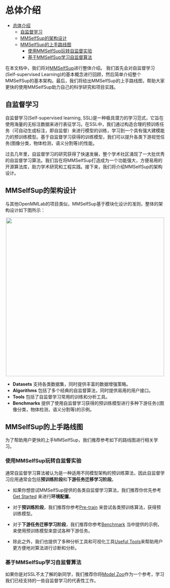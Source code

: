 # 总体介绍

- [总体介绍](#总体介绍)
  - [自监督学习](#自监督学习)
  - [MMSelfSup的架构设计](#mmselfsup的架构设计)
  - [MMSelfSup的上手路线图](#mmselfsup的上手路线图)
    - [使用MMSelfSup玩转自监督实验](#使用mmselfsup玩转自监督实验)
    - [基于MMSelfSup学习自监督算法](#基于mmselfsup学习自监督算法)

在本文档中，我们将对[MMSelfSup](https://github.com/open-mmlab/mmselfsup)进行整体介绍。
我们首先会对自监督学习(Self-supervised Learning)的基本概念进行回顾，然后简单介绍整个MMSelfSup的基本架构。最后，我们将给出MMSelfSup的上手路线图，帮助大家更快的使用MMSelfSup助力自己的科学研究和项目实践。

## 自监督学习

自监督学习(Self-supervised learning, SSL)是一种极具潜力的学习范式，它旨在使用海量的无标注数据来进行表征学习。在SSL中，我们通过构造合理的预训练任务（可自动生成标注，即自监督）来进行模型的训练，学习到一个具有强大建模能力的预训练模型。基于自监督学习获得的训练模型，我们可以提升各类下游视觉任务(图像分类，物体检测，语义分割等)的性能。

过去几年里，自监督学习的研究获得了快速发展，整个学术社区涌现了一大批优秀的自监督学习算法。我们旨在将MMSelfSup打造成为一个功能强大，方便易用的开源算法库，助力学术研究和工程实践。接下来，我们将介绍MMSelfSup的架构设计。

## MMSelfSup的架构设计

与其他OpenMMLab的项目类似，MMSelfSup基于模块化设计的准则，整体的架构设计如下图所示：

<div align="center">
  <img src="https://user-images.githubusercontent.com/36138628/187197848-e518052f-b75e-4981-bed7-d71dc1a5a0fb.jpg" width="500"/>
</div>

- **Datasets** 支持各类数据集，同时提供丰富的数据增强策略。
- **Algorithms** 包括了多个经典的自监督算法，同时提供易用的用户接口。
- **Tools** 包括了自监督学习常用的训练和分析工具。
- **Benchmarks** 提供了使用自监督学习获得的预训练模型进行多种下游任务((图像分类，物体检测，语义分割等)的示例。

## MMSelfSup的上手路线图

为了帮助用户更快的上手MMSelfSup，我们推荐参考如下的路线图进行相关学习。

### 使用MMSelfSup玩转自监督实验

通常自监督学习算法被认为是一种适用不同模型架构的预训练算法，因此自监督学习应用通常会包括**预训练阶段**和**下游任务迁移学习阶段**。

- 如果你想尝试MMSelfSup提供的各类自监督学习算法，我们推荐你优先参考[Get Started](./get_started.md) 来进行**环境配置**。

- 对于**预训练阶段**，我们推荐你参考[Pre-train](user_guides/3_pretrain.md) 来尝试各类预训练算法，获得预训练模型。

- 对于**下游任务迁移学习阶段**，我们推荐你参考[Benchmark](https://mmselfsup.readthedocs.io/en/dev-1.x/user_guides/#downstream-tasks) 当中提供的示例，来使用预训练模型来尝试各种下游任务。

- 除此之外，我们也提供了多种分析工具和可视化工具[Useful Tools](https://mmselfsup.readthedocs.io/en/dev-1.x/user_guides/#useful-tools)来帮助用户更方便地对算法进行诊断和分析。

### 基于MMSelfSup学习自监督算法

如果你是对SSL不太了解的新同学，我们推荐你将[Model Zoo](model_zoo.md)作为一个参考，学习我们已经支持的一些自监督学习的代表性工作。
